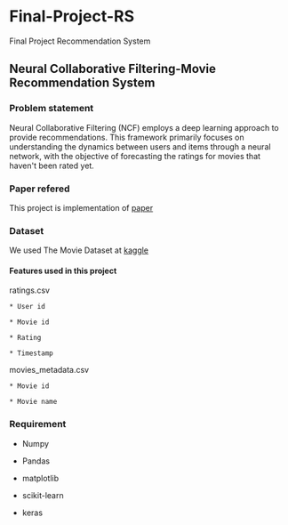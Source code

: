 # Final-Project-RS

Final Project Recommendation System

## Neural Collaborative Filtering-Movie Recommendation System

### Problem statement

Neural Collaborative Filtering (NCF) employs a deep learning approach to provide recommendations. This framework primarily focuses on understanding the dynamics between users and items through a neural network, with the objective of forecasting the ratings for movies that haven't been rated yet.

### Paper refered


This project is implementation of [paper](https://arxiv.org/pdf/1708.05031.pdf)

### Dataset

We used The Movie Dataset at [kaggle](https://www.kaggle.com/datasets/rounakbanik/the-movies-dataset)

#### Features used in this project

ratings.csv 

    * User id

    * Movie id

    * Rating

    * Timestamp

movies_metadata.csv

    * Movie id

    * Movie name

### Requirement

 * Numpy

 * Pandas

 * matplotlib

 * scikit-learn

 * keras